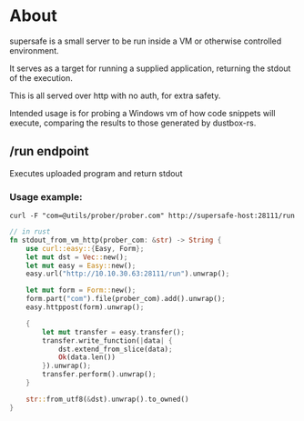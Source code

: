 # About

supersafe is a small server to be run inside a VM or otherwise controlled
environment.

It serves as a target for running a supplied application,
returning the stdout of the execution.

This is all served over http with no auth, for extra safety.

Intended usage is for probing a Windows vm of how code snippets will execute,
comparing the results to those generated by dustbox-rs.


## /run endpoint

Executes uploaded program and return stdout


### Usage example:
```
curl -F "com=@utils/prober/prober.com" http://supersafe-host:28111/run
```


```rust
// in rust
fn stdout_from_vm_http(prober_com: &str) -> String {
    use curl::easy::{Easy, Form};
    let mut dst = Vec::new();
    let mut easy = Easy::new();
    easy.url("http://10.10.30.63:28111/run").unwrap();

    let mut form = Form::new();
    form.part("com").file(prober_com).add().unwrap();
    easy.httppost(form).unwrap();

    {
        let mut transfer = easy.transfer();
        transfer.write_function(|data| {
            dst.extend_from_slice(data);
            Ok(data.len())
        }).unwrap();
        transfer.perform().unwrap();
    }

    str::from_utf8(&dst).unwrap().to_owned()
}
```
